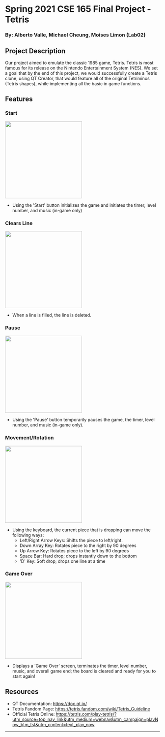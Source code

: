 # Spring 2021 CSE 165 Final Project - Tetris
### By: Alberto Valle, Michael Cheung, Moises Limon (Lab02)

## Project Description
Our project aimed to emulate the classic 1985 game, Tetris. Tetris is most famous for its release on the Nintendo Entertainment System (NES). We set a goal that by the end of this project, we would successfully create a Tetris clone, using QT Creator, that would feature all of the original Tetriminos (Tetris shapes), while implementing all the basic in game functions.

## Features

### Start

<img src="http://g.recordit.co/eWWU74GKsg.gif" width=250><br>

- Using the 'Start' button initializes the game and initiates the timer, level number, and music (in-game only) 

### Clears Line

<img src="http://g.recordit.co/2zVLeVa8MC.gif" width=250><br>

- When a line is filled, the line is deleted.
 
### Pause

<img src="http://g.recordit.co/o37S9KHeDO.gif" width=250><br>

- Using the 'Pause' button temporarily pauses the game, the timer, level number, and music (in-game only).
 
### Movement/Rotation

<img src="http://g.recordit.co/oA3DVAlY2j.gif" width=250><br>

- Using the keyboard, the current piece that is dropping can move the following ways:
    - Left/Right Arrow Keys: Shifts the piece to left/right.
    - Down Array Key: Rotates piece to the right by 90 degrees
    - Up Arrow Key: Rotates piece to the left by 90 degrees
    - Space Bar: Hard drop; drops instantly down to the bottom
    - 'D' Key: Soft drop; drops one line at a time

### Game Over

<img src="http://g.recordit.co/oQ9sk5U0sJ.gif" width=250><br>

- Displays a 'Game Over' screen, terminates the timer, level number, music, and overall game end; the board is cleared and ready for you to start again! 

## Resources
- QT Documentation: https://doc.qt.io/
- Tetris Fandom Page: https://tetris.fandom.com/wiki/Tetris_Guideline
- Official Tetris Online: https://tetris.com/play-tetris/?utm_source=top_nav_link&utm_medium=webnav&utm_campaign=playNow_btm_tst&utm_content=text_play_now

---

